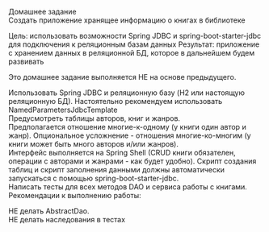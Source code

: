 Домашнее задание  
Создать приложение хранящее информацию о книгах в библиотеке  

Цель: использовать возможности Spring JDBC и spring-boot-starter-jdbc для подключения к реляционным базам данных 
Результат: приложение с хранением данных в реляционной БД, которое в дальнейшем будем развивать  

Это домашнее задание выполняется НЕ на основе предыдущего.  

Использовать Spring JDBC и реляционную базу (H2 или настоящую реляционную БД). Настоятельно рекомендуем использовать NamedParametersJdbcTemplate  
Предусмотреть таблицы авторов, книг и жанров.  
Предполагается отношение многие-к-одному (у книги один автор и жанр). Опциональное усложнение - отношения многие-ко-многим (у книги может быть много авторов и/или жанров).  
Интерфейс выполняется на Spring Shell (CRUD книги обязателен, операции с авторами и жанрами - как будет удобно). 
Скрипт создания таблиц и скрипт заполнения данными должны автоматически запускаться с помощью spring-boot-starter-jdbc.  
Написать тесты для всех методов DAO и сервиса работы с книгами. 
Рекомендации к выполнению работы:  

НЕ делать AbstractDao.  
НЕ делать наследования в тестах  